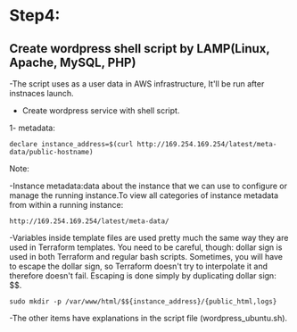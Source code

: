 # Step4:

## Create wordpress shell script by LAMP(Linux, Apache, MySQL, PHP)

-The script uses as a user data in AWS infrastructure, It'll be run after instnaces launch. 
  
- Create wordpress service with shell script.

1- metadata:
````
declare instance_address=$(curl http://169.254.169.254/latest/meta-data/public-hostname)
````
Note:

-Instance metadata:data about the instance that we can use to configure or manage the running instance.To view all categories of instance metadata from within a running instance:
````
http://169.254.169.254/latest/meta-data/
````
-Variables inside template files are used pretty much the same way they are used in Terraform templates. You need to be careful, though: dollar sign is used in both Terraform and regular bash scripts. Sometimes, you will have to escape the dollar sign, so Terraform doesn't try to interpolate it and therefore doesn't fail. Escaping is done simply by duplicating dollar sign:
$$.
````
sudo mkdir -p /var/www/html/$${instance_address}/{public_html,logs}
````
-The other items have explanations in the script file (wordpress_ubuntu.sh).
 


